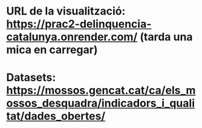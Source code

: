 # URL de la visualització: https://prac2-delinquencia-catalunya.onrender.com/ (tarda una mica en carregar)
# Datasets: https://mossos.gencat.cat/ca/els_mossos_desquadra/indicadors_i_qualitat/dades_obertes/
